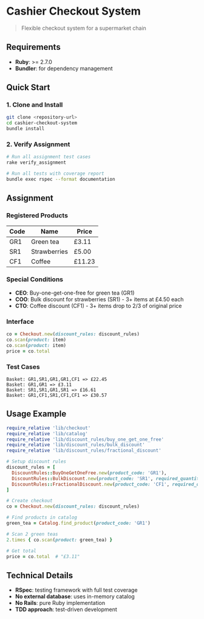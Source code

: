# Cashier Checkout System

> Flexible checkout system for a supermarket chain

## Requirements

- **Ruby**: >= 2.7.0
- **Bundler**: for dependency management

## Quick Start

### 1. Clone and Install
```bash
git clone <repository-url>
cd cashier-checkout-system
bundle install
```

### 2. Verify Assignment
```bash
# Run all assignment test cases
rake verify_assignment

# Run all tests with coverage report
bundle exec rspec --format documentation
```

## Assignment

### Registered Products
| Code | Name | Price |
|------|------|-------|
| GR1 | Green tea | £3.11 |
| SR1 | Strawberries | £5.00 |
| CF1 | Coffee | £11.23 |

### Special Conditions
- **CEO**: Buy-one-get-one-free for green tea (GR1)
- **COO**: Bulk discount for strawberries (SR1) - 3+ items at £4.50 each
- **CTO**: Coffee discount (CF1) - 3+ items drop to 2/3 of original price

### Interface
```ruby
co = Checkout.new(discount_rules: discount_rules)
co.scan(product: item)
co.scan(product: item)
price = co.total
```

### Test Cases
```
Basket: GR1,SR1,GR1,GR1,CF1 => £22.45
Basket: GR1,GR1 => £3.11
Basket: SR1,SR1,GR1,SR1 => £16.61
Basket: GR1,CF1,SR1,CF1,CF1 => £30.57
```

## Usage Example

```ruby
require_relative 'lib/checkout'
require_relative 'lib/catalog'
require_relative 'lib/discount_rules/buy_one_get_one_free'
require_relative 'lib/discount_rules/bulk_discount'
require_relative 'lib/discount_rules/fractional_discount'

# Setup discount rules
discount_rules = [
  DiscountRules::BuyOneGetOneFree.new(product_code: 'GR1'),
  DiscountRules::BulkDiscount.new(product_code: 'SR1', required_quantity: 3, discounted_amount: 450),
  DiscountRules::FractionalDiscount.new(product_code: 'CF1', required_quantity: 3, numerator: 2, denominator: 3)
]

# Create checkout
co = Checkout.new(discount_rules: discount_rules)

# Find products in catalog
green_tea = Catalog.find_product(product_code: 'GR1')

# Scan 2 green teas
2.times { co.scan(product: green_tea) }

# Get total
price = co.total  # "£3.11"
```

## Technical Details

- **RSpec**: testing framework with full test coverage
- **No external database**: uses in-memory catalog
- **No Rails**: pure Ruby implementation
- **TDD approach**: test-driven development